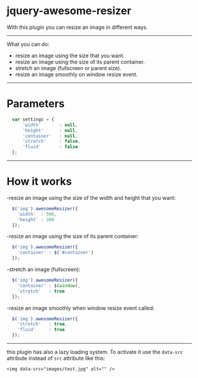 jquery-awesome-resizer
======================

With this plugin you can resize an image in different ways.
******
What you can do:
- resize an image using the size that you want.
- resize an image using the size of its parent container.
- stretch an image (fullscreen or parent size).
- resize an image smoothly on window resize event.

******

Parameters
==========

```javascript
  var settings = {
      'width'       : null,
      'height'      : null,
      'container'   : null,
      'stretch'     : false, 
      'fluid'       : false
  };
```

******

How it works
============

-resize an image using the size of the width and height that you want: 

```javascript
  $('img').awesomeResizer({
    'width'  : 500,
    'height' : 300
  });
```

-resize an image using the size of its parent container: 
```javascript
  $('img').awesomeResizer({
    'container' : $('#container')
  });
```

-stretch an image (fullscreen): 
```javascript
  $('img').awesomeResizer({
    'container' : $(window),
    'stretch'   : true
  });
```

-resize an image smoothly when window resize event called: 
```javascript
  $('img').awesomeResizer({
    'stretch'   : true,
    'fluid'     : true
  });
```

*****

this plugin has also a lazy loading system. To activate it use the `data-src` attribute instead of `src` attribute like this: 

`<img data-src="images/test.jpg" alt="" />`